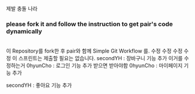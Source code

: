 제발 충돌 나라
### please fork it and follow the instruction to get pair's code dynamically

<br />
이 Repository를 fork한 후 pair와 함께 Simple Git Workflow
를.
수정 수정 수정 수정 
이 스프린트는 제출할 필요는 없습니다.
secondYH : 장바구니 기능 추가
이거를 수정하는거
0hyunCho : 로그인 기능 추가
받으면 받아야함
0hyunCho : 마이페이지 기능 추가

secondYH : 좋아요 기능 추가
